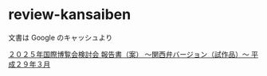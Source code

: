 # review-kansaiben

文書は Google のキャッシュより

[２０２５年国際博覧会検討会 報告書（案） ～関西弁バージョン（試作品）～ 平成２９年３月](http://webcache.googleusercontent.com/search?q=cache:dQIJ5j1SehwJ:www.meti.go.jp/committee/kenkyukai/shoryu/hakurankai/pdf/003_s02_00.pdf+&cd=1&hl=ja&ct=clnk&gl=jp)
